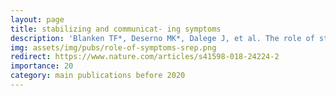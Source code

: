 ```yaml
---
layout: page
title: stabilizing and communicat- ing symptoms
description: 'Blanken TF*, Deserno MK*, Dalege J, et al. The role of stabilising and communicating symptoms given overlapping communities in psychopathology networks. Sci Rep 2018'
img: assets/img/pubs/role-of-symptoms-srep.png
redirect: https://www.nature.com/articles/s41598-018-24224-2
importance: 20
category: main publications before 2020
---
```

